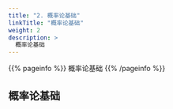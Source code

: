 ```yaml
---
title: "2. 概率论基础"
linkTitle: "概率论基础"
weight: 2
description: >
  概率论基础
---
```


{{% pageinfo %}}
概率论基础
{{% /pageinfo %}}


## 概率论基础


